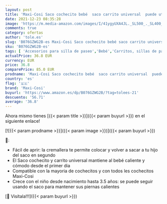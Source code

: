 ```yaml
---
layout: post
title: 'Maxi-Cosi Saco cochecito bebé  saco carrito universal  puede utilizarse come cubrepiés para niños  color nomad grey'
date: 2021-12-23 08:35:28
image: 'https://m.media-amazon.com/images/I/41ygyUXA4JL._SL500_._SL400_.jpg'
comments: true
category: ofertas
author: 'tole.es'
slug: 'B076GZWG2B-es Maxi-Cosi Saco cochecito bebé saco carrito universal puede...'
sku: 'B076GZWG2B-es'
tags: [ 'Accesorios para silla de paseo','Bebé','Carritos, sillas de paseo y accesorios','Sacos de abrigo para carritos','bebé','maxi-cosi', ]
actualPrice: 36.8 EUR
currency: EUR
price: 36.8
comparePrice: 85.0 EUR
prodname: 'Maxi-Cosi Saco cochecito bebé  saco carrito universal  puede utilizarse come cubrepiés para niños  color nomad grey'
country: 'es'
flag: '🇪🇸'
brand: 'Maxi-Cosi'
buyurl: 'https://www.amazon.es/dp/B076GZWG2B/?tag=tolees-21'
descuento: '56.71'
average: '36.8'
---
```


Ahora mismo tienes [{{< param title >}}]({{< param buyurl >}}) en el siguiente enlace!

[![{{< param prodname >}}]({{< param image >}})]({{< param buyurl >}})

🔎:

- Fácil de aprir: la cremallera te permite colocar y volver a sacar a tu hijo del saco en segundo
- El Saco cochecito y carrito universal mantiene al bebé caliente y cómodo desde el primer dia
- Compatible con la mayoria de cochecitos y con todos les cochecitos Maxi-Cosi
- Crece con el niño desde nacimiento hasta 3.5 años: se puede seguir usando el saco para mantener sus piernas calientes

[🛒 Visítala!!!]({{< param buyurl >}})
